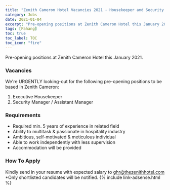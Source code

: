 ```yaml
---
title: "Zenith Cameron Hotel Vacancies 2021 - Housekeeper and Security Manager / Assistant" 
category: Jobs 
date: 2021-01-04
excerpt: "Pre-opening positions at Zenith Cameron Hotel this January 2021 for Executive Housekeeper and Security Manager / Assistant Manager." 
tags: [Pahang] 
toc: true 
toc_label: TOC 
toc_icon: "fire" 
--- 
```


Pre-opening positions at Zenith Cameron Hotel this January 2021. 

### Vacancies
We're URGENTLY looking-out for the following pre-opening positions to be based in Zenith Cameron:

1. Executive Housekeeper
2. Security Manager / Assistant Manager

### Requirements
- Required min. 5 years of experience in related field
- Ability to multitask & passionate in hospitality industry
- Ambitious, self-motivated & meticulous individual
- Able to work independently with less supervision
- Accommodation will be provided

### How To Apply
Kindly send in your resume with expected salary to ghr@thezenithhotel.com
<br/>
*Only shortlisted candidates will be notified.
{% include link-adsense.html %} 